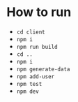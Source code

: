 <!-- CD into client -->
# How to run
- `cd client`
- `npm i`
- `npm run build`
- `cd ..`
- `npm i`
- `npm generate-data`
- `npm add-user`
- `npm test`
- `npm dev`
